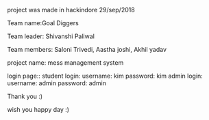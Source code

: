 project was made in hackindore 29/sep/2018

Team name:Goal Diggers

Team leader: Shivanshi Paliwal

Team members: Saloni Trivedi, Aastha joshi, Akhil yadav

project name: mess management system

login page:: student login: username: kim password: kim admin login: username: admin password: admin

Thank you :)

wish you happy day :)
